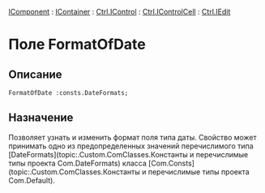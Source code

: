 ﻿---
Link: .Ctrl.IEdit.@FormatOfDate
---

[IComponent](topic:Com.Custom.ComClasses.IComponent.Default) :
[IContainer](topic:Com.Custom.ComClasses.IContainer.Default) :
[Ctrl.IControl](topic:Com.Custom.ComClasses.Ctrl.IControl.Default) :
[Ctrl.IControlCell](topic:Com.Custom.ComClasses.Ctrl.IControlCell.Default) :
[Ctrl.IEdit](Default)

# Поле FormatOfDate

## Описание

    FormatOfDate :consts.DateFormats;

## Назначение

Позволяет узнать и изменить формат поля типа даты. Свойство может принимать одно
из предопределенных значений перечислимого типа
[DateFormats](topic:.Custom.ComClasses.Константы и перечислимые типы проекта Com.DateFormats)
класса [Com.Consts](topic:.Custom.ComClasses.Константы и перечислимые типы проекта Com.Default).

